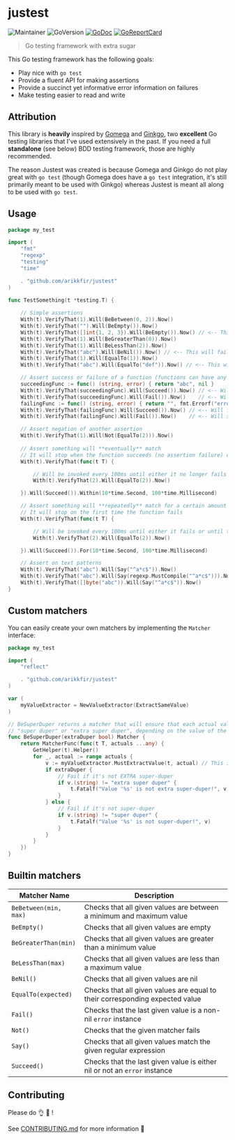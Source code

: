 # justest

![Maintainer](https://img.shields.io/badge/maintainer-arikkfir-blue)
![GoVersion](https://img.shields.io/github/go-mod/go-version/arikkfir/justest.svg)
[![GoDoc](https://img.shields.io/badge/godoc-reference-blue.svg)](https://godoc.org/github.com/arikkfir/justest)
[![GoReportCard](https://goreportcard.com/badge/github.com/arikkfir/justest)](https://goreportcard.com/report/github.com/arikkfir/justest)

> Go testing framework with extra sugar

This Go testing framework has the following goals:

* Play nice with `go test`
* Provide a fluent API for making assertions
* Provide a succinct yet informative error information on failures
* Make testing easier to read and write

## Attribution

This library is **heavily** inspired by [Gomega](https://github.com/onsi/gomega)
and [Ginkgo](https://github.com/onsi/ginkgo),
two **excellent** Go testing libraries that I've used extensively in the past. If you need a full **standalone** (see
below)
BDD testing framework, those are highly recommended.

The reason Justest was created is because Gomega and Ginkgo do not play great with `go test` (though Gomega does have a
`go test` integration, it's still primarily meant to be used with Ginkgo) whereas Justest is meant all along to be used
with `go test`.

## Usage

```go
package my_test

import (
	"fmt"
	"regexp"
	"testing"
	"time"

	. "github.com/arikkfir/justest"
)

func TestSomething(t *testing.T) {
	
	// Simple assertions
	With(t).VerifyThat(1).Will(BeBetween(0, 2)).Now()
	With(t).VerifyThat("").Will(BeEmpty()).Now()
	With(t).VerifyThat([]int{1, 2, 3}).Will(BeEmpty()).Now() // <-- This will fail!
	With(t).VerifyThat(1).Will(BeGreaterThan(0)).Now()
	With(t).VerifyThat(1).Will(BeLessThan(2)).Now()
	With(t).VerifyThat("abc").Will(BeNil()).Now() // <-- This will fail!
	With(t).VerifyThat(1).Will(EqualTo(1)).Now()
	With(t).VerifyThat("abc").Will(EqualTo("def")).Now() // <-- This will fail!

	// Assert success or failure of a function (functions can have any set of return values or none at all)
	succeedingFunc := func() (string, error) { return "abc", nil }
	With(t).VerifyThat(succeedingFunc).Will(Succeed()).Now() // <-- Will succeed since error return value is nil
	With(t).VerifyThat(succeedingFunc).Will(Fail()).Now()    // <-- Will fail since it expects error return value to be non-nil
	failingFunc := func() (string, error) { return "", fmt.Errorf("error") }
	With(t).VerifyThat(failingFunc).Will(Succeed()).Now() // <-- Will fail since error return value is not nil
	With(t).VerifyThat(failingFunc).Will(Fail()).Now()    // <-- Will succeed since it expects error return value to be non-nil

	// Assert negation of another assertion
	With(t).VerifyThat(1).Will(Not(EqualTo(2))).Now()
	
	// Assert something will **eventually** match
	// It will stop when the function succeeds (no assertion failure) or when time runs out
	With(t).VerifyThat(func(t T) {

		// Will be invoked every 100ms until either it no longer fails or until time runs out (10s)
		With(t).VerifyThat(2).Will(EqualTo(2)).Now()

	}).Will(Succeed()).Within(10*time.Second, 100*time.Millisecond)

	// Assert something will **repeatedly** match for a certain amount of time
	// It will stop on the first time the function fails
	With(t).VerifyThat(func(t T) {

		// Will be invoked every 100ms until either it fails or until time runs out (10s)
		With(t).VerifyThat(2).Will(EqualTo(2)).Now()

	}).Will(Succeed()).For(10*time.Second, 100*time.Millisecond)

	// Assert on text patterns
	With(t).VerifyThat("abc").Will(Say("^a*c$")).Now()
	With(t).VerifyThat("abc").Will(Say(regexp.MustCompile("^a*c$"))).Now()
	With(t).VerifyThat([]byte("abc")).Will(Say("^a*c$")).Now()
}
```

## Custom matchers

You can easily create your own matchers by implementing the `Matcher` interface:

```go
package my_test

import (
	"reflect"

	. "github.com/arikkfir/justest"
)

var (
	myValueExtractor = NewValueExtractor(ExtractSameValue)
)

// BeSuperDuper returns a matcher that will ensure that each actual value passed to "With(t).VerifyThat(...)" will be either
// "super duper" or "extra super duper", depending on the value of the `extraDuper` parameter.
func BeSuperDuper(extraDuper bool) Matcher {
	return MatcherFunc(func(t T, actuals ...any) {
		GetHelper(t).Helper()
		for _, actual := range actuals {
			v := myValueExtractor.MustExtractValue(t, actual) // This is optional, but recommended, see value extraction below
			if extraDuper {
				// Fail if it's not EXTRA super-duper
				if v.(string) != "extra super duper" {
					t.Fatalf("Value '%s' is not extra super-duper!", v)
				}
			} else {
				// Fail if it's not super-duper
				if v.(string) != "super duper" {
					t.Fatalf("Value '%s' is not super-duper!", v)
				}
			}
		}
	})
}
```

## Builtin matchers

| Matcher Name          | Description                                                                  |
|-----------------------|------------------------------------------------------------------------------|
| `BeBetween(min, max)` | Checks that all given values are between a minimum and maximum value         |
| `BeEmpty()`           | Checks that all given values are empty                                       |
| `BeGreaterThan(min)`  | Checks that all given values are greater than a minimum value                |
| `BeLessThan(max)`     | Checks that all given values are less than a maximum value                   |
| `BeNil()`             | Checks that all given values are nil                                         |
| `EqualTo(expected)`   | Checks that all given values are equal to their corresponding expected value |
| `Fail()`              | Checks that the last given value is a non-nil `error` instance               |
| `Not()`               | Checks that the given matcher fails                                          |
| `Say()`               | Checks that all given values match the given regular expression              |
| `Succeed()`           | Checks that the last given value is either nil or not an `error` instance    |

## Contributing

Please do :ok_hand: :muscle: !

See [CONTRIBUTING.md](CONTRIBUTING.md) for more information :pray:
